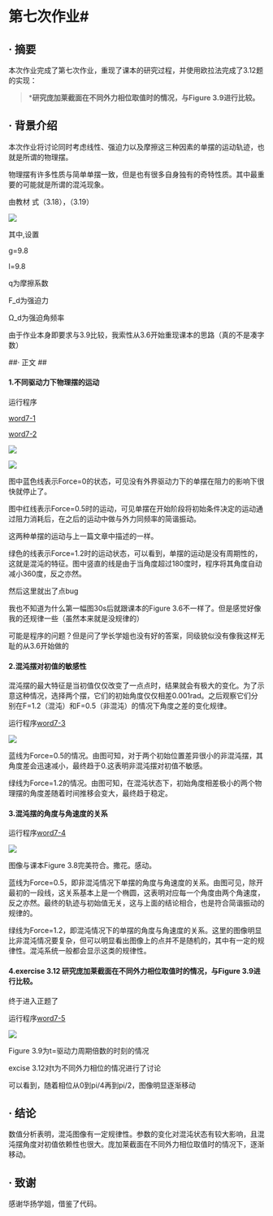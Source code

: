 # 第七次作业#

## · 摘要 ##
本次作业完成了第七次作业，重现了课本的研究过程，并使用欧拉法完成了3.12题的实现：

>***研究庞加莱截面在不同外力相位取值时的情况，与Figure 3.9进行比较。**
>

## · 背景介绍 ##

本次作业将讨论同时考虑线性、强迫力以及摩擦这三种因素的单摆的运动轨迹，也就是所谓的物理摆。

物理摆有许多性质与简单单摆一致，但是也有很多自身独有的奇特性质。其中最重要的可能就是所谓的混沌现象。

由教材
式（3.18），（3.19）

![](https://github.com/zhaozhanyi0804/computationalphysics_N2015301020052/blob/master/Homework_7/7-6.jpg)

其中,设置

g=9.8

l=9.8

q为摩擦系数

F_d为强迫力

Ω_d为强迫角频率

由于作业本身即要求与3.9比较，我索性从3.6开始重现课本的思路（真的不是凑字数）

##· 正文 ##

#### 1.不同驱动力下物理摆的运动

运行程序

[word7-1](https://github.com/zhaozhanyi0804/computationalphysics_N2015301020052/blob/master/Homework_7/Word7-1.py)

[word7-2](https://github.com/zhaozhanyi0804/computationalphysics_N2015301020052/blob/master/Homework_7/Word7-2.py)


![](https://github.com/zhaozhanyi0804/computationalphysics_N2015301020052/blob/master/Homework_7/7-1.png)


![](https://github.com/zhaozhanyi0804/computationalphysics_N2015301020052/blob/master/Homework_7/7-2.png)

图中蓝色线表示Force=0的状态，可见没有外界驱动力下的单摆在阻力的影响下很快就停止了。

图中红线表示Force=0.5时的运动，可见单摆在开始阶段将初始条件决定的运动通过阻力消耗后，在之后的运动中做与外力同频率的简谐振动。

这两种单摆的运动与上一篇文章中描述的一样。

绿色的线表示Force=1.2时的运动状态，可以看到，单摆的运动是没有周期性的，这就是混沌的特征。图中竖直的线是由于当角度超过180度时，程序将其角度自动减小360度，反之亦然。

然后这里就出了点bug

我也不知道为什么第一幅图30s后就跟课本的Figure 3.6不一样了。但是感觉好像我的还规律一些（虽然本来就是没规律的）

可能是程序的问题？但是问了学长学姐也没有好的答案，同级貌似没有像我这样无耻的从3.6开始做的

#### 2.混沌摆对初值的敏感性

混沌摆的最大特征是当初值仅仅改变了一点点时，结果就会有极大的变化。为了示意这种情况，选择两个摆，它们的初始角度仅仅相差0.001rad。之后观察它们分别在F=1.2（混沌）和F=0.5（非混沌）的情况下角度之差的变化规律。

运行程序[word7-3](https://github.com/zhaozhanyi0804/computationalphysics_N2015301020052/blob/master/Homework_7/Word7-3.py)

![](https://github.com/zhaozhanyi0804/computationalphysics_N2015301020052/blob/master/Homework_7/7-3.png)

蓝线为Force=0.5的情况。由图可知，对于两个初始位置差异很小的非混沌摆，其角度差会迅速减小，最终趋于0.这表明非混沌摆对初值不敏感。

绿线为Force=1.2的情况。由图可知，在混沌状态下，初始角度相差极小的两个物理摆的角度差随着时间推移会变大，最终趋于稳定。

#### 3.混沌摆的角度与角速度的关系

运行程序[word7-4](https://github.com/zhaozhanyi0804/computationalphysics_N2015301020052/blob/master/Homework_7/Word7-4.py)


![](https://github.com/zhaozhanyi0804/computationalphysics_N2015301020052/blob/master/Homework_7/7-4.jpg)

图像与课本Figure 3.8完美符合。撒花。感动。

蓝线为Force=0.5，即非混沌情况下单摆的角度与角速度的关系。由图可见，除开最初的一段线，这关系基本上是一个椭圆，这表明对应每一个角度由两个角速度，反之亦然。最终的轨迹与初始值无关，这与上面的结论相合，也是符合简谐振动的规律的。

绿线为Force=1.2，即混沌情况下的单摆的角度与角速度的关系。这里的图像明显比非混沌情况要复杂，但可以明显看出图像上的点并不是随机的，其中有一定的规律性。混沌系统一般都会显示这类的规律性。 


#### 4.exercise 3.12 研究庞加莱截面在不同外力相位取值时的情况，与Figure 3.9进行比较。

终于进入正题了

运行程序[word7-5](https://github.com/zhaozhanyi0804/computationalphysics_N2015301020052/blob/master/Homework_7/Word7-5.py)

![](https://github.com/zhaozhanyi0804/computationalphysics_N2015301020052/blob/master/Homework_7/7-5.png)

Figure 3.9为t=驱动力周期倍数的时刻的情况

excise 3.12对t为不同外力相位的情况进行了讨论

可以看到，随着相位从0到pi/4再到pi/2，图像明显逐渐移动

## · 结论 ##

数值分析表明，混沌图像有一定规律性。参数的变化对混沌状态有较大影响，且混沌摆角度对初值依赖性也很大。庞加莱截面在不同外力相位取值时的情况下，逐渐移动。

## · 致谢 ##

感谢华扬学姐，借鉴了代码。
